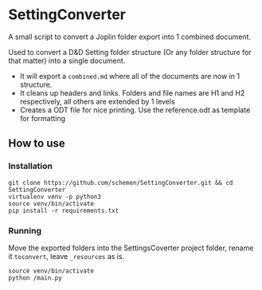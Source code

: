 # SettingConverter
 A small script to convert a Joplin folder export into 1 combined document. 

Used to convert a D&D Setting folder structure (Or any folder structure for that matter) into a single document.
* It will export a `combined.md` where all of the documents are now in 1 structure. 
* It cleans up headers and links. Folders and file names are H1 and H2 respectively, all others are extended by 1 levels
* Creates a ODT file for nice printing. Use the reference.odt as template for formatting

## How to use

### Installation
```
git clone https://github.com/schemen/SettingConverter.git && cd SettingConverter
virtualenv venv -p python3
source venv/bin/activate
pip install -r requirements.txt
```

### Running

Move the exported folders into the SettingsCoverter project folder, rename it `toconvert`, leave `_resources` as is.

```
source venv/bin/activate
python /main.py
```